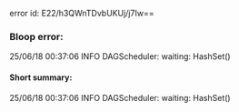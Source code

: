 error id: E22/h3QWnTDvbUKUj/j7Iw==
### Bloop error:

25/06/18 00:37:06 INFO DAGScheduler: waiting: HashSet()
#### Short summary: 

25/06/18 00:37:06 INFO DAGScheduler: waiting: HashSet()